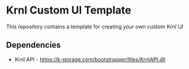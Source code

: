 # Krnl Custom UI Template
This repository contains a template for creating your own custom Krnl UI

## Dependencies
* Krnl API - https://k-storage.com/bootstrapper/files/KrnlAPI.dll
